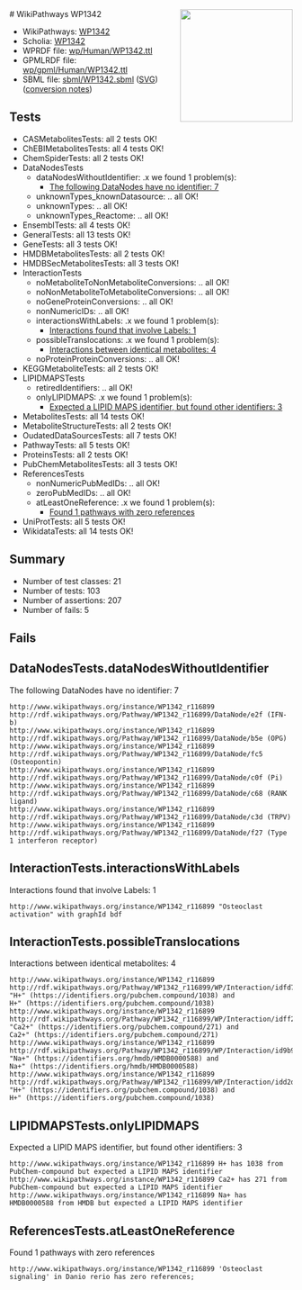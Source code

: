 <img style="float: right; width: 200px" src="../logo.png" />
# WikiPathways WP1342

* WikiPathways: [WP1342](https://identifiers.org/wikipathways:WP1342)
* Scholia: [WP1342](https://scholia.toolforge.org/wikipathways/WP1342)
* WPRDF file: [wp/Human/WP1342.ttl](../wp/Human/WP1342.ttl)
* GPMLRDF file: [wp/gpml/Human/WP1342.ttl](../wp/gpml/Human/WP1342.ttl)
* SBML file: [sbml/WP1342.sbml](../sbml/WP1342.sbml) ([SVG](../sbml/WP1342.svg)) ([conversion notes](../sbml/WP1342.txt))

## Tests
* CASMetabolitesTests: all 2 tests OK!
* ChEBIMetabolitesTests: all 4 tests OK!
* ChemSpiderTests: all 2 tests OK!
* DataNodesTests
    * dataNodesWithoutIdentifier: .x we found 1 problem(s):
        * [The following DataNodes have no identifier: 7](#d2d32fa6)
    * unknownTypes_knownDatasource: .. all OK!
    * unknownTypes: .. all OK!
    * unknownTypes_Reactome: .. all OK!
* EnsemblTests: all 4 tests OK!
* GeneralTests: all 13 tests OK!
* GeneTests: all 3 tests OK!
* HMDBMetabolitesTests: all 2 tests OK!
* HMDBSecMetabolitesTests: all 3 tests OK!
* InteractionTests
    * noMetaboliteToNonMetaboliteConversions: .. all OK!
    * noNonMetaboliteToMetaboliteConversions: .. all OK!
    * noGeneProteinConversions: .. all OK!
    * nonNumericIDs: .. all OK!
    * interactionsWithLabels: .x we found 1 problem(s):
        * [Interactions found that involve Labels: 1](#630d2678)
    * possibleTranslocations: .x we found 1 problem(s):
        * [Interactions between identical metabolites: 4](#d59038c7)
    * noProteinProteinConversions: .. all OK!
* KEGGMetaboliteTests: all 2 tests OK!
* LIPIDMAPSTests
    * retiredIdentifiers: .. all OK!
    * onlyLIPIDMAPS: .x we found 1 problem(s):
        * [Expected a LIPID MAPS identifier, but found other identifiers: 3](#48cc60ba)
* MetabolitesTests: all 14 tests OK!
* MetaboliteStructureTests: all 2 tests OK!
* OudatedDataSourcesTests: all 7 tests OK!
* PathwayTests: all 5 tests OK!
* ProteinsTests: all 2 tests OK!
* PubChemMetabolitesTests: all 3 tests OK!
* ReferencesTests
    * nonNumericPubMedIDs: .. all OK!
    * zeroPubMedIDs: .. all OK!
    * atLeastOneReference: .x we found 1 problem(s):
        * [Found 1 pathways with zero references](#35eb778e)
* UniProtTests: all 5 tests OK!
* WikidataTests: all 14 tests OK!


## Summary

* Number of test classes: 21
* Number of tests: 103
* Number of assertions: 207
* Number of fails: 5

## Fails

<a name="d2d32fa6" />

## DataNodesTests.dataNodesWithoutIdentifier

The following DataNodes have no identifier: 7
```
http://www.wikipathways.org/instance/WP1342_r116899 http://rdf.wikipathways.org/Pathway/WP1342_r116899/DataNode/e2f (IFN-b)
http://www.wikipathways.org/instance/WP1342_r116899 http://rdf.wikipathways.org/Pathway/WP1342_r116899/DataNode/b5e (OPG)
http://www.wikipathways.org/instance/WP1342_r116899 http://rdf.wikipathways.org/Pathway/WP1342_r116899/DataNode/fc5 (Osteopontin)
http://www.wikipathways.org/instance/WP1342_r116899 http://rdf.wikipathways.org/Pathway/WP1342_r116899/DataNode/c0f (Pi)
http://www.wikipathways.org/instance/WP1342_r116899 http://rdf.wikipathways.org/Pathway/WP1342_r116899/DataNode/c68 (RANK ligand)
http://www.wikipathways.org/instance/WP1342_r116899 http://rdf.wikipathways.org/Pathway/WP1342_r116899/DataNode/c3d (TRPV)
http://www.wikipathways.org/instance/WP1342_r116899 http://rdf.wikipathways.org/Pathway/WP1342_r116899/DataNode/f27 (Type 1 interferon receptor)
```

<a name="630d2678" />

## InteractionTests.interactionsWithLabels

Interactions found that involve Labels: 1
```
http://www.wikipathways.org/instance/WP1342_r116899 "Osteoclast activation" with graphId bdf
```

<a name="d59038c7" />

## InteractionTests.possibleTranslocations

Interactions between identical metabolites: 4
```
http://www.wikipathways.org/instance/WP1342_r116899 http://rdf.wikipathways.org/Pathway/WP1342_r116899/WP/Interaction/idfd71dced "H+" (https://identifiers.org/pubchem.compound/1038) and 
H+" (https://identifiers.org/pubchem.compound/1038)
http://www.wikipathways.org/instance/WP1342_r116899 http://rdf.wikipathways.org/Pathway/WP1342_r116899/WP/Interaction/idff22054c "Ca2+" (https://identifiers.org/pubchem.compound/271) and 
Ca2+" (https://identifiers.org/pubchem.compound/271)
http://www.wikipathways.org/instance/WP1342_r116899 http://rdf.wikipathways.org/Pathway/WP1342_r116899/WP/Interaction/id9b9d3cf3 "Na+" (https://identifiers.org/hmdb/HMDB0000588) and 
Na+" (https://identifiers.org/hmdb/HMDB0000588)
http://www.wikipathways.org/instance/WP1342_r116899 http://rdf.wikipathways.org/Pathway/WP1342_r116899/WP/Interaction/idd2de7709 "H+" (https://identifiers.org/pubchem.compound/1038) and 
H+" (https://identifiers.org/pubchem.compound/1038)
```

<a name="48cc60ba" />

## LIPIDMAPSTests.onlyLIPIDMAPS

Expected a LIPID MAPS identifier, but found other identifiers: 3
```
http://www.wikipathways.org/instance/WP1342_r116899 H+ has 1038 from PubChem-compound but expected a LIPID MAPS identifier
http://www.wikipathways.org/instance/WP1342_r116899 Ca2+ has 271 from PubChem-compound but expected a LIPID MAPS identifier
http://www.wikipathways.org/instance/WP1342_r116899 Na+ has HMDB0000588 from HMDB but expected a LIPID MAPS identifier
```

<a name="35eb778e" />

## ReferencesTests.atLeastOneReference

Found 1 pathways with zero references
```
http://www.wikipathways.org/instance/WP1342_r116899 'Osteoclast signaling' in Danio rerio has zero references; 
```

